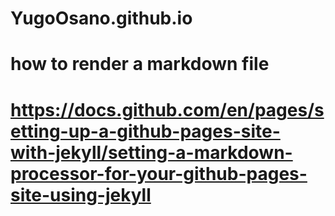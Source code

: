 # YugoOsano.github.io
# how to render a markdown file
# https://docs.github.com/en/pages/setting-up-a-github-pages-site-with-jekyll/setting-a-markdown-processor-for-your-github-pages-site-using-jekyll
